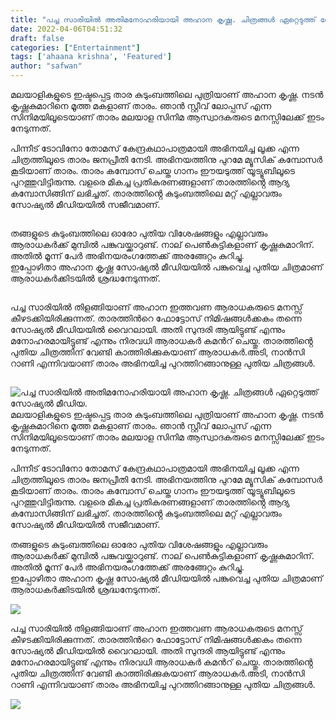 ```yaml
---
title: "പച്ച സാരിയിൽ അതിമനോഹരിയായി അഹാന കൃഷ്ണ. ചിത്രങ്ങൾ ഏറ്റെടുത്ത് സോഷ്യൽ മീഡിയ."
date: 2022-04-06T04:51:32
draft: false
categories: ["Entertainment"]
tags: ['ahaana krishna', 'Featured']
author: "safwan"
---
```


<!-- wp:paragraph -->
<p>മലയാളികളുടെ ഇഷ്ടപ്പെട്ട താര കുടുംബത്തിലെ പുത്രിയാണ് അഹാന കൃഷ്ണ. നടൻ കൃഷ്ണകുമാറിനെ മൂത്ത മകളാണ് താരം. ഞാൻ സ്റ്റീവ് ലോപ്പസ് എന്ന സിനിമയിലൂടെയാണ് താരം മലയാള സിനിമ ആസ്വാദകരുടെ മനസ്സിലേക്ക് ഇടം നേടുന്നത്.</p>
<!-- /wp:paragraph -->

<!-- wp:paragraph -->
<p> പിന്നീട് ടോവിനോ തോമസ് കേന്ദ്രകഥാപാത്രമായി അഭിനയിച്ച ലൂക്ക എന്ന ചിത്രത്തിലൂടെ താരം ജനപ്രീതി നേടി. അഭിനയത്തിനു പുറമേ മ്യൂസിക് കമ്പോസർ കൂടിയാണ് താരം. താരം കമ്പോസ് ചെയ്ത ഗാനം ഈയടുത്ത് യൂട്യൂബിലൂടെ പുറത്തുവിട്ടിരുന്നു. വളരെ മികച്ച പ്രതികരണങ്ങളാണ് താരത്തിൻ്റെ ആദ്യ കമ്പോസിങ്ങിന് ലഭിച്ചത്. താരത്തിൻ്റെ കുടുംബത്തിലെ മറ്റ് എല്ലാവരും സോഷ്യൽ മീഡിയയിൽ സജീവമാണ്.</p>
<!-- /wp:paragraph -->

<!-- wp:image {"id":328550,"sizeSlug":"large"} -->
<figure class="wp-block-image size-large"><img src="https://cdn.boolokam.com/articles/2022/04/ahaana_krishna-post-2022_04_05_10_59-2-819x1024.jpg" alt="" class="wp-image-328550"/></figure>
<!-- /wp:image -->

<!-- wp:paragraph -->
<p> തങ്ങളുടെ കുടുംബത്തിലെ ഓരോ പുതിയ വിശേഷങ്ങളും എല്ലാവരും ആരാധകർക്ക് മുമ്പിൽ പങ്കുവയ്ക്കാറുണ്ട്. നാല് പെൺകുട്ടികളാണ് കൃഷ്ണകുമാറിന്. അതിൽ മൂന്ന് പേർ അഭിനയരംഗത്തേക്ക് അരങ്ങേറ്റം കുറിച്ചു.<br />ഇപ്പോഴിതാ അഹാന കൃഷ്ണ സോഷ്യൽ മീഡിയയിൽ പങ്കുവെച്ച പുതിയ ചിത്രമാണ് ആരാധകർക്കിടയിൽ ശ്രദ്ധനേടുന്നത്.</p>
<!-- /wp:paragraph -->

<!-- wp:image {"id":328551,"sizeSlug":"large"} -->
<figure class="wp-block-image size-large"><img src="https://cdn.boolokam.com/articles/2022/04/ahaana_krishna-post-2022_04_05_10_59-819x1024.jpg" alt="" class="wp-image-328551"/></figure>
<!-- /wp:image -->

<!-- wp:paragraph -->
<p>പച്ച സാരിയിൽ തിളങ്ങിയാണ് അഹാന ഇത്തവണ ആരാധകരുടെ മനസ്സ് കീഴടക്കിയിരിക്കുന്നത്. താരത്തിൻറെ ഫോട്ടോസ് നിമിഷങ്ങൾക്കകം തന്നെ സോഷ്യൽ മീഡിയയിൽ വൈറലായി. അതി സുന്ദരി ആയിട്ടുണ്ട് എന്നും മനോഹരമായിട്ടുണ്ട് എന്നും നിരവധി ആരാധകർ കമൻറ് ചെയ്തു. താരത്തിൻ്റെ പുതിയ ചിത്രത്തിന് വേണ്ടി കാത്തിരിക്കുകയാണ് ആരാധകർ.അടി, നാൻസി റാണി എന്നിവയാണ് താരം അഭിനയിച്ച പുറത്തിറങ്ങാനുള്ള പുതിയ ചിത്രങ്ങൾ.</p>
<!-- /wp:paragraph -->

<!-- wp:image {"id":328552,"sizeSlug":"large"} -->
<figure class="wp-block-image size-large"><img src="https://cdn.boolokam.com/articles/2022/04/ahaana_krishna-post-2022_04_05_10_59-1.jpg" alt="" class="wp-image-328552"></figure>
<!-- /wp:image -->


![പച്ച സാരിയിൽ അതിമനോഹരിയായി അഹാന കൃഷ്ണ. ചിത്രങ്ങൾ ഏറ്റെടുത്ത് സോഷ്യൽ മീഡിയ.](https://cdn.boolokam.com/articles/2022/04/ahaana_krishna-post-2022_04_05_10_59-2-819x1024.jpg)മലയാളികളുടെ ഇഷ്ടപ്പെട്ട താര കുടുംബത്തിലെ പുത്രിയാണ് അഹാന കൃഷ്ണ. നടൻ കൃഷ്ണകുമാറിനെ മൂത്ത മകളാണ് താരം. ഞാൻ സ്റ്റീവ് ലോപ്പസ് എന്ന സിനിമയിലൂടെയാണ് താരം മലയാള സിനിമ ആസ്വാദകരുടെ മനസ്സിലേക്ക് ഇടം നേടുന്നത്.

പിന്നീട് ടോവിനോ തോമസ് കേന്ദ്രകഥാപാത്രമായി അഭിനയിച്ച ലൂക്ക എന്ന ചിത്രത്തിലൂടെ താരം ജനപ്രീതി നേടി. അഭിനയത്തിനു പുറമേ മ്യൂസിക് കമ്പോസർ കൂടിയാണ് താരം. താരം കമ്പോസ് ചെയ്ത ഗാനം ഈയടുത്ത് യൂട്യൂബിലൂടെ പുറത്തുവിട്ടിരുന്നു. വളരെ മികച്ച പ്രതികരണങ്ങളാണ് താരത്തിൻ്റെ ആദ്യ കമ്പോസിങ്ങിന് ലഭിച്ചത്. താരത്തിൻ്റെ കുടുംബത്തിലെ മറ്റ് എല്ലാവരും സോഷ്യൽ മീഡിയയിൽ സജീവമാണ്.

തങ്ങളുടെ കുടുംബത്തിലെ ഓരോ പുതിയ വിശേഷങ്ങളും എല്ലാവരും ആരാധകർക്ക് മുമ്പിൽ പങ്കുവയ്ക്കാറുണ്ട്. നാല് പെൺകുട്ടികളാണ് കൃഷ്ണകുമാറിന്. അതിൽ മൂന്ന് പേർ അഭിനയരംഗത്തേക്ക് അരങ്ങേറ്റം കുറിച്ചു.  
ഇപ്പോഴിതാ അഹാന കൃഷ്ണ സോഷ്യൽ മീഡിയയിൽ പങ്കുവെച്ച പുതിയ ചിത്രമാണ് ആരാധകർക്കിടയിൽ ശ്രദ്ധനേടുന്നത്.

![](https://cdn.boolokam.com/articles/2022/04/ahaana_krishna-post-2022_04_05_10_59-819x1024.jpg)

പച്ച സാരിയിൽ തിളങ്ങിയാണ് അഹാന ഇത്തവണ ആരാധകരുടെ മനസ്സ് കീഴടക്കിയിരിക്കുന്നത്. താരത്തിൻറെ ഫോട്ടോസ് നിമിഷങ്ങൾക്കകം തന്നെ സോഷ്യൽ മീഡിയയിൽ വൈറലായി. അതി സുന്ദരി ആയിട്ടുണ്ട് എന്നും മനോഹരമായിട്ടുണ്ട് എന്നും നിരവധി ആരാധകർ കമൻറ് ചെയ്തു. താരത്തിൻ്റെ പുതിയ ചിത്രത്തിന് വേണ്ടി കാത്തിരിക്കുകയാണ് ആരാധകർ.അടി, നാൻസി റാണി എന്നിവയാണ് താരം അഭിനയിച്ച പുറത്തിറങ്ങാനുള്ള പുതിയ ചിത്രങ്ങൾ.

![](https://cdn.boolokam.com/articles/2022/04/ahaana_krishna-post-2022_04_05_10_59-1.jpg)
